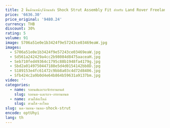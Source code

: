 ```yaml
---
title: 2 ชิ้นด้านหน้า/ด้านหลัง Shock Strut Assembly Fit สําหรับ Land Rover Freelander 2 LR2 2006-2014 LR 031666   แอลอาร์ 031668   แอลอาร์ 031667   ไม่มีไฟฟ้า
price: '6636.30'
price_original: '9480.24'
currency: THB
discount: 30%
rating: 5
volume: 91
image: S706a51e0e1b3424f9e57243ce03469eaW.jpg
images:
  - S706a51e0e1b3424f9e57243ce03469eaW.jpg
  - Sd561a242429a4cc2b98084d8475aaceaH.jpg
  - Seb710fed49364c1795c88b1948fa4179g.jpg
  - Sbd2a0149750447188e5d4d0154142bb8D.jpg
  - S189153e4fc61472c9bb8a03c4d72d8406.jpg
  - Sfb424c2a9b0d4e64b864b59631a9137bm.jpg
video: ''
categories:
  - name: รถยนต์และรถจักรยานยนต์
    slug: รถยนต-และรถจ-กรยานยนต
  - name: สวมใส่อะไหล่
    slug: สวมใส-อะไหล
slug: นด-านหน-านหล-shock-strut
encode: optUhyi
lang: th
---
```

  